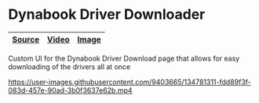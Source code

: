 [dynabook-driver-downloader image]: https://user-images.githubusercontent.com/9403665/135499436-b69c95da-ba52-4dad-ae75-0624d2d18381.jpg "Table showing recommended drivers selected for download"
[dynabook-driver-downloader video]: https://user-images.githubusercontent.com/9403665/134781311-fdd89f3f-083d-457e-90ad-3b0f3637e62b.mp4
[dynabook-driver-downloader source]: https://gist.github.com/RascalTwo/d83eac06da6ec85c4095f146cab55a2e

# Dynabook Driver Downloader

| [Source][dynabook-driver-downloader source] | [Video][dynabook-driver-downloader video] | [Image][dynabook-driver-downloader image] |
| - | - | - |

Custom UI for the Dynabook Driver Download page that allows for easy downloading of the drivers all at once

https://user-images.githubusercontent.com/9403665/134781311-fdd89f3f-083d-457e-90ad-3b0f3637e62b.mp4
